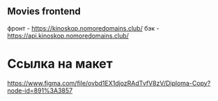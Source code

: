 ## Movies frontend
фронт - https://kinoskop.nomoredomains.club/
бэк - https://api.kinoskop.nomoredomains.club/
# Ссылка на макет
https://www.figma.com/file/ovbd1EX1djozRAdTvfV8zV/Diploma-Copy?node-id=891%3A3857

